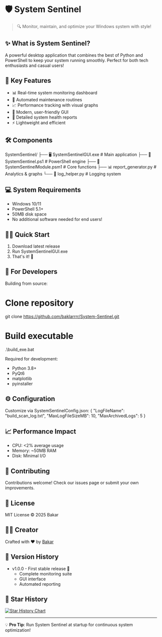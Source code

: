 # 🛡️ System Sentinel

> 🔍 Monitor, maintain, and optimize your Windows system with style!

## ✨ What is System Sentinel?
A powerful desktop application that combines the best of Python and PowerShell to keep your system running smoothly. Perfect for both tech enthusiasts and casual users!

## 🚀 Key Features
- 📊 Real-time system monitoring dashboard
- 🔄 Automated maintenance routines
- 📈 Performance tracking with visual graphs
- 🎨 Modern, user-friendly GUI
- 📝 Detailed system health reports
- ⚡ Lightweight and efficient

## 🛠️ Components
SystemSentinel/
├── 🖥️ SystemSentinelGUI.exe    # Main application
├── 📜 SystemSentinel.ps1       # PowerShell engine
├── 🔧 SystemSentinelModule.psm1 # Core functions
├── 📊 report_generator.py      # Analytics & graphs
└── 📝 log_helper.py           # Logging system

## 💻 System Requirements
- Windows 10/11
- PowerShell 5.1+
- 50MB disk space
- No additional software needed for end users!

## 🏃‍♂️ Quick Start
1. Download latest release
2. Run SystemSentinelGUI.exe
3. That's it! 🎉

## 🔧 For Developers
Building from source:
# Clone repository
git clone https://github.com/baklarrrr/System-Sentinel.git

# Build executable
.\build_exe.bat

Required for development:
- Python 3.8+
- PyQt6
- matplotlib
- pyinstaller

## ⚙️ Configuration
Customize via SystemSentinelConfig.json:
{
  "LogFileName": "build_scan_log.txt",
  "MaxLogFileSizeMB": 10,
  "MaxArchivedLogs": 5
}

## 📈 Performance Impact
- CPU: <2% average usage
- Memory: ~50MB RAM
- Disk: Minimal I/O

## 🤝 Contributing
Contributions welcome! Check our issues page or submit your own improvements.

## 📜 License
MIT License © 2025 Bakar

## 👨‍💻 Creator
Crafted with ❤️ by [Bakar](https://github.com/baklarrrr)

## 📝 Version History
- v1.0.0 - First stable release 🎉
  - Complete monitoring suite
  - GUI interface
  - Automated reporting

## 🌟 Star History
[![Star History Chart](https://api.star-history.com/svg?repos=baklarrrr/System-Sentinel&type=Date)](https://star-history.com/#baklarrrr/System-Sentinel&Date)

---
💡 **Pro Tip**: Run System Sentinel at startup for continuous system optimization!
